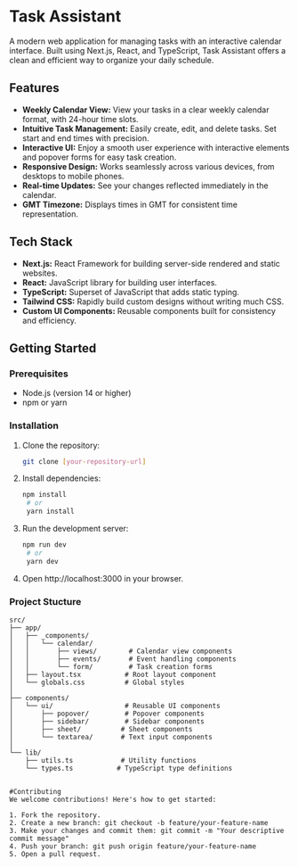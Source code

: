 # Task Assistant

A modern web application for managing tasks with an interactive calendar interface. Built using Next.js, React, and TypeScript, Task Assistant offers a clean and efficient way to organize your daily schedule.

## Features

- **Weekly Calendar View:** View your tasks in a clear weekly calendar format, with 24-hour time slots.
- **Intuitive Task Management:** Easily create, edit, and delete tasks. Set start and end times with precision.
- **Interactive UI:** Enjoy a smooth user experience with interactive elements and popover forms for easy task creation.
- **Responsive Design:** Works seamlessly across various devices, from desktops to mobile phones.
- **Real-time Updates:** See your changes reflected immediately in the calendar.
- **GMT Timezone:** Displays times in GMT for consistent time representation.

## Tech Stack

- **Next.js:** React Framework for building server-side rendered and static websites.
- **React:** JavaScript library for building user interfaces.
- **TypeScript:** Superset of JavaScript that adds static typing.
- **Tailwind CSS:** Rapidly build custom designs without writing much CSS.
- **Custom UI Components:** Reusable components built for consistency and efficiency.

## Getting Started

### Prerequisites

- Node.js (version 14 or higher)
- npm or yarn

### Installation

1. Clone the repository:
   ```bash
   git clone [your-repository-url]
   ```
2. Install dependencies:
   ```bash
   npm install
    # or
    yarn install
   ```
3. Run the development server:
   ```bash
   npm run dev
    # or
    yarn dev
   ```
4. Open http://localhost:3000 in your browser.

### Project Stucture

```
src/
├── app/                  
│   ├── _components/      
│   │   └── calendar/     
│   │       ├── views/        # Calendar view components
│   │       ├── events/       # Event handling components
│   │       └── form/         # Task creation forms
│   ├── layout.tsx           # Root layout component
│   └── globals.css          # Global styles
│
├── components/          
│   └── ui/                  # Reusable UI components
│       ├── popover/         # Popover components
│       ├── sidebar/         # Sidebar components
│       ├── sheet/          # Sheet components
│       └── textarea/       # Text input components
│
└── lib/                
    ├── utils.ts            # Utility functions
    └── types.ts           # TypeScript type definitions


#Contributing
We welcome contributions! Here's how to get started:

1. Fork the repository.
2. Create a new branch: git checkout -b feature/your-feature-name
3. Make your changes and commit them: git commit -m "Your descriptive commit message"
4. Push your branch: git push origin feature/your-feature-name
5. Open a pull request.
